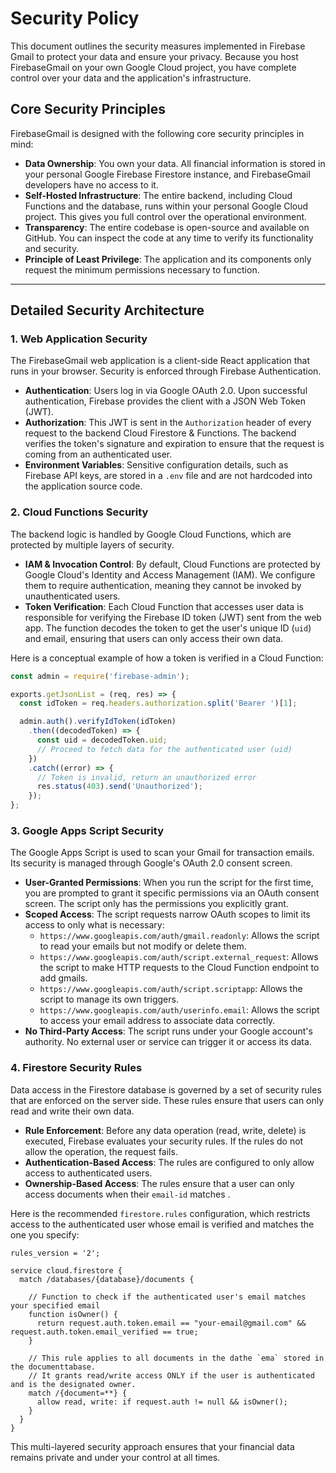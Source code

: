# Security Policy

This document outlines the security measures implemented in Firebase Gmail to protect your data and ensure your privacy. Because you host FirebaseGmail on your own Google Cloud project, you have complete control over your data and the application's infrastructure.

## Core Security Principles

FirebaseGmail is designed with the following core security principles in mind:

*   **Data Ownership**: You own your data. All financial information is stored in your personal Google Firebase Firestore instance, and FirebaseGmail developers have no access to it.
*   **Self-Hosted Infrastructure**: The entire backend, including Cloud Functions and the database, runs within your personal Google Cloud project. This gives you full control over the operational environment.
*   **Transparency**: The entire codebase is open-source and available on GitHub. You can inspect the code at any time to verify its functionality and security.
*   **Principle of Least Privilege**: The application and its components only request the minimum permissions necessary to function.

---

## Detailed Security Architecture

### 1. Web Application Security

The FirebaseGmail web application is a client-side React application that runs in your browser. Security is enforced through Firebase Authentication.

*   **Authentication**: Users log in via Google OAuth 2.0. Upon successful authentication, Firebase provides the client with a JSON Web Token (JWT).
*   **Authorization**: This JWT is sent in the `Authorization` header of every request to the backend Cloud Firestore & Functions. The backend verifies the token's signature and expiration to ensure that the request is coming from an authenticated user.
*   **Environment Variables**: Sensitive configuration details, such as Firebase API keys, are stored in a `.env` file and are not hardcoded into the application source code.

### 2. Cloud Functions Security

The backend logic is handled by Google Cloud Functions, which are protected by multiple layers of security.

*   **IAM & Invocation Control**: By default, Cloud Functions are protected by Google Cloud's Identity and Access Management (IAM). We configure them to require authentication, meaning they cannot be invoked by unauthenticated users.
*   **Token Verification**: Each Cloud Function that accesses user data is responsible for verifying the Firebase ID token (JWT) sent from the web app. The function decodes the token to get the user's unique ID (`uid`) and email, ensuring that users can only access their own data.

Here is a conceptual example of how a token is verified in a Cloud Function:

```javascript
const admin = require('firebase-admin');

exports.getJsonList = (req, res) => {
  const idToken = req.headers.authorization.split('Bearer ')[1];

  admin.auth().verifyIdToken(idToken)
    .then((decodedToken) => {
      const uid = decodedToken.uid;
      // Proceed to fetch data for the authenticated user (uid)
    })
    .catch((error) => {
      // Token is invalid, return an unauthorized error
      res.status(403).send('Unauthorized');
    });
};
```

### 3. Google Apps Script Security

The Google Apps Script is used to scan your Gmail for transaction emails. Its security is managed through Google's OAuth 2.0 consent screen.

*   **User-Granted Permissions**: When you run the script for the first time, you are prompted to grant it specific permissions via an OAuth consent screen. The script only has the permissions you explicitly grant.
*   **Scoped Access**: The script requests narrow OAuth scopes to limit its access to only what is necessary:
    *   `https://www.googleapis.com/auth/gmail.readonly`: Allows the script to read your emails but not modify or delete them.
    *   `https://www.googleapis.com/auth/script.external_request`: Allows the script to make HTTP requests to the Cloud Function endpoint to add gmails.
    *   `https://www.googleapis.com/auth/script.scriptapp`: Allows the script to manage its own triggers.
    *   `https://www.googleapis.com/auth/userinfo.email`: Allows the script to access your email address to associate data correctly.
*   **No Third-Party Access**: The script runs under your Google account's authority. No external user or service can trigger it or access its data.

### 4. Firestore Security Rules

Data access in the Firestore database is governed by a set of security rules that are enforced on the server side. These rules ensure that users can only read and write their own data.

*   **Rule Enforcement**: Before any data operation (read, write, delete) is executed, Firebase evaluates your security rules. If the rules do not allow the operation, the request fails.
*   **Authentication-Based Access**: The rules are configured to only allow access to authenticated users.
*   **Ownership-Based Access**: The rules ensure that a user can only access documents when their `email-id` matches .

Here is the recommended `firestore.rules` configuration, which restricts access to the authenticated user whose email is verified and matches the one you specify:

```
rules_version = '2';

service cloud.firestore {
  match /databases/{database}/documents {

    // Function to check if the authenticated user's email matches your specified email
    function isOwner() {
      return request.auth.token.email == "your-email@gmail.com" && request.auth.token.email_verified == true;
    }

    // This rule applies to all documents in the dathe `ema` stored in the documenttabase.
    // It grants read/write access ONLY if the user is authenticated and is the designated owner.
    match /{document=**} {
      allow read, write: if request.auth != null && isOwner();
    }
  }
}
```

This multi-layered security approach ensures that your financial data remains private and under your control at all times.
